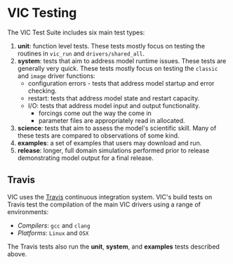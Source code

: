 VIC Testing
========

The VIC Test Suite includes six main test types:

1.  **unit**:  function level tests. These tests mostly focus on testing the routines in `vic_run` and `drivers/shared_all`.
2.  **system**: tests that aim to address model runtime issues.  These tests are generally very quick. These tests mostly focus on testing the `classic` and `image` driver functions:
    * configuration errors - tests that address model startup and error checking.
    * restart:  tests that address model state and restart capacity.
    * I/O:  tests that address model input and output functionality.
        *  forcings come out the way the come in
        *  parameter files are appropriately read in allocated.
3.  **science**:  tests that aim to assess the model's scientific skill.  Many of these tests are compared to observations of some kind.
4.  **examples**:  a set of examples that users may download and run.
5.  **release**:  longer, full domain simulations performed prior to release demonstrating model output for a final release.

## Travis

VIC uses the [Travis](http://travis-ci.org/) continuous integration system. VIC's build tests on Travis test the compilation of the main VIC drivers using a range of environments:

- *Compilers*: `gcc` and `clang`
- *Platforms*: `Linux` and `OSX`

The Travis tests also run the **unit**, **system**, and **examples** tests described above.
